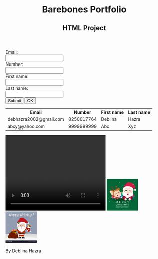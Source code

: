 <!DOCTYPE html>
  <html>
  <body>
    <header>
      <h1>Barebones Portfolio</h1>
      <h2>HTML Project</h2>
    </header>
    <form>
      <label for="email">Email:</label><br>
      <input type="text" id="email" name="email"><br>
      <label for="phno">Number:</label><br>
      <input type="text" id="phno" name="phno"><br>
      <label for="fname">First name:</label><br>
      <input type="text" id="fname" name="fname"><br>
      <label for="lname">Last name:</label><br>
      <input type="text" id="lname" name="lname"><br>
      <input type="submit" value="Submit">
      <input type="button" value="OK">
     </form>
     <table>
       <tr>
         <th>Email</th>
         <th>Number</th>
         <th>First name</th>
         <th>Last name</th>
       </tr>
       <tr>
         <td>debhazra2002@gmail.com</td>
         <td>8250017764</td>
         <td>Deblina</td>
         <td>Hazra</td>
       </tr>
       <tr>
         <td>abxy@yahoo.com</td>
         <td>9999999999</td>
         <td>Abc</td>
         <td>Xyz</td>
       </tr>
     </table>
     <video width="320" height="240" controls>
       <source src="BabyCat.mp4" type="video/mp4" alt="Video of Cute Kitten">
       <i>Your browser does not support the video tag.</i>
     </video>
     <img src="merrychristmas.jpg" alt="Christmas" style="width:100px; height:100px;">
     <img src="happyholidays.jpg" alt="Christmas" style="width:100px; height:100px;">
     <footer>
       <p>By Deblina Hazra</p>  
     </footer>
   </body>
   </html>


